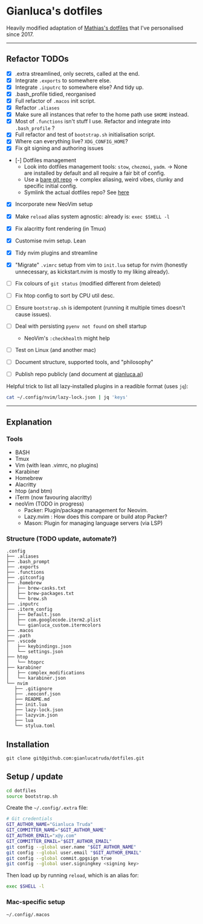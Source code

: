 # Gianluca's dotfiles

Heavily modified adaptation of [Mathias's dotfiles](https://github.com/mathiasbynens/dotfiles) that I've personalised since 2017.

---

## Refactor TODOs
- [x] .extra streamlined, only secrets, called at the end.
- [x] Integrate `.exports` to somewhere else.
- [x] Integrate `.inputrc` to somewhere else? And tidy up.
- [x] .bash_profile tidied, reorganised
- [x] Full refactor of `.macos` init script.
- [x] Refactor `.aliases`
- [x] Make sure all instances that refer to the home path use `$HOME` instead.
- [x] Most of `.functions` isn't stuff I use. Refactor and integrate into `.bash_profile` ?
- [x] Full refactor and test of `bootstrap.sh` initialisation script.
- [x] Where can everything live? `XDG_CONFIG_HOME`?
- [x] Fix git signing and authoring issues
- [-] Dotfiles management
  - Look into dotfiles management tools: `stow`, `chezmoi`, `yadm`. -> None are installed by default and all require a fair bit of config.
  - Use a [bare git repo](https://www.atlassian.com/git/tutorials/dotfiles) -> complex aliasing, weird vibes, clunky and specific initial config.
  - Symlink the actual dotfiles repo? See [here](https://github.com/mischavandenburg/dotfiles/blob/e417b14bdfa2a8fd54183944c8d1cd6095fa88bb/setup#L23)
- [x] Incorporate new NeoVim setup
- [x] Make `reload` alias system agnostic: already is: `exec $SHELL -l`
- [x] Fix alacritty font rendering (in Tmux)
- [x] Customise nvim setup. Lean
- [x] Tidy nvim plugins and streamline
- [x] "Migrate" `.vimrc` setup from vim to `init.lua` setup for nvim (honestly unnecessary, as kickstart.nvim is mostly to my liking already).
- [ ] Fix colours of `git status` (modified different from deleted)
- [ ] Fix htop config to sort by CPU util desc.
- [ ] Ensure `bootstrap.sh` is idempotent (running it multiple times doesn't cause issues).
- [ ] Deal with persisting `pyenv not found` on shell startup
  - NeoVim's `:checkhealth` might help
- [ ] Test on Linux (and another mac)
- [ ] Document structure, supported tools, and "philosophy"
- [ ] Publish repo publicly (and document at [gianluca.ai](http://gianluca.ai))


Helpful trick to list all lazy-installed plugins in a readible format (uses `jq`):

```bash
cat ~/.config/nvim/lazy-lock.json | jq 'keys'
```

---

## Explanation

### Tools 

- BASH
- Tmux 
- Vim (with lean .vimrc, no plugins)
- Karabiner
- Homebrew
- Alacritty
- htop (and btm)
- iTerm (now favouring alacritty)
- neoVim (TODO in progress)
  - Packer: Plugin/package management for Neovim.
  - Lazy.nvim : How does this compare or build atop Packer?
  - Mason: Plugin for managing language servers (via LSP)


### Structure (TODO update, automate?)

 ```
 .config
├── .aliases
├── .bash_prompt
├── .exports
├── .functions
├── .gitconfig
├── .homebrew
│   ├── brew-casks.txt
│   ├── brew-packages.txt
│   └── brew.sh
├── .inputrc
├── .iterm_config
│   ├── Default.json
│   ├── com.googlecode.iterm2.plist
│   └── gianluca_custom.itermcolors
├── .macos
├── .path
├── .vscode
│   ├── keybindings.json
│   └── settings.json
├── htop
│   └── htoprc
├── karabiner
│   ├── complex_modifications
│   └── karabiner.json
└── nvim
    ├── .gitignore
    ├── .neoconf.json
    ├── README.md
    ├── init.lua
    ├── lazy-lock.json
    ├── lazyvim.json
    ├── lua
    └── stylua.toml
 
 ```


## Installation

```
git clone git@github.com:gianlucatruda/dotfiles.git
```

## Setup / update 

```bash
cd dotfiles
source bootstrap.sh
```

Create the `~/.config/.extra` file:

```bash
# Git credentials
GIT_AUTHOR_NAME="Gianluca Truda"
GIT_COMMITTER_NAME="$GIT_AUTHOR_NAME"
GIT_AUTHOR_EMAIL="x@y.com"
GIT_COMMITTER_EMAIL="$GIT_AUTHOR_EMAIL"
git config --global user.name "$GIT_AUTHOR_NAME"
git config --global user.email "$GIT_AUTHOR_EMAIL"
git config --global commit.gpgsign true
git config --global user.signingkey <signing key>
```

Then load up by running `reload`, which is an alias for:

```bash
exec $SHELL -l
```

### Mac-specific setup

```bash
~/.config/.macos
```


